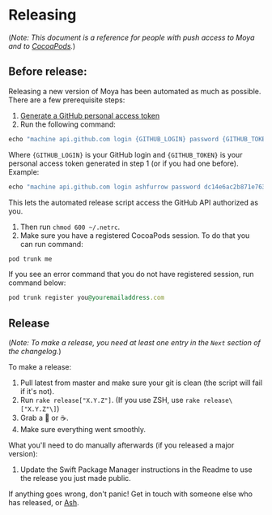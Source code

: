 # Releasing

(_Note: This document is a reference for people with push access to Moya and to [CocoaPods](https://cocoapods.org/pods/Moya)._)

## Before release:

Releasing a new version of Moya has been automated as much as possible. There are a few prerequisite steps:

1. [Generate a GitHub personal access token](https://help.github.com/articles/creating-an-access-token-for-command-line-use/)
1. Run the following command: 
```ruby
echo "machine api.github.com login {GITHUB_LOGIN} password {GITHUB_TOKEN}" > ~/.netrc
``` 
Where `{GITHUB_LOGIN}` is your GitHub login and `{GITHUB_TOKEN}` is your personal access token generated in step 1 (or if you had one before). Example:
```ruby
echo "machine api.github.com login ashfurrow password dc14e6ac2b871e7630f56df3d57d2694b576316a" > ~/.netrc
```
This lets the automated release script access the GitHub API authorized as you.
1. Then run `chmod 600 ~/.netrc`.
1. Make sure you have a registered CocoaPods session. To do that you can run command:
```ruby
pod trunk me
```
If you see an error command that you do not have registered session, run command below:
```ruby
pod trunk register you@youremailaddress.com
```

## Release

(_Note: To make a release, you need at least one entry in the `Next` section of the changelog._)

To make a release:

1. Pull latest from master and make sure your git is clean (the script will fail if it's not).
1. Run `rake release["X.Y.Z"]`. (If you use ZSH, use `rake release\["X.Y.Z"\]`)
1. Grab a :tea: or :coffee:.
1. Make sure everything went smoothly.

What you'll need to do manually afterwards (if you released a major version):

1. Update the Swift Package Manager instructions in the Readme to use the release you just made public.

If anything goes wrong, don't panic! Get in touch with someone else who has released, or [Ash](mailto:ash@ashfurrow.com).
